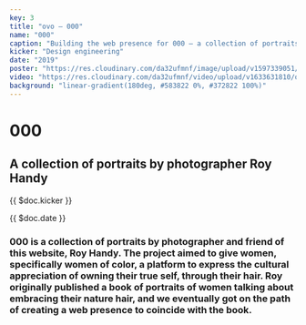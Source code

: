 ```yaml
---
key: 3
title: "ovo – 000"
name: "000"
caption: "Building the web presence for 000 – a collection of portraits by photographer Roy Handy."
kicker: "Design engineering"
date: "2019"
poster: "https://res.cloudinary.com/da32ufmnf/image/upload/v1597339051/000/01_sfrbbm.jpg"
video: "https://res.cloudinary.com/da32ufmnf/video/upload/v1633631810/ovo-3.6/index/000_gxnvho.mp4"
background: "linear-gradient(180deg, #583822 0%, #372822 100%)"
---
```


# 000

## A collection of portraits by photographer Roy Handy

{{ $doc.kicker }}

{{ $doc.date }}

### 000 is a collection of portraits by photographer and friend of this website, Roy Handy. The project aimed to give women, specifically women of color, a platform to express the cultural appreciation of owning their true self, through their hair. Roy originally published a book of portraits of women talking about embracing their nature hair, and we eventually got on the path of creating a web presence to coincide with the book.
